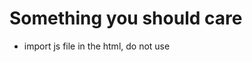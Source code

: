 # Something you should care



* import js file in the html, do not use <script> coz it will lead to the js import before body is ready, and cause 

  "Cannot read property 'addEventListener' of null " 

  do: 

  ```html
  <link type="text/javascript" src="D:\GitHubRepository\JsWorld\DomManipulation\PigGame\app.js">
  ```

  

